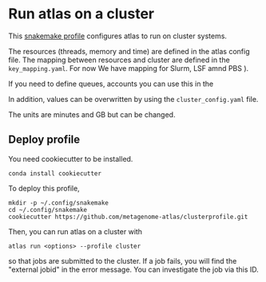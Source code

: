 # Run atlas on a cluster

This [snakemake profile](https://snakemake.readthedocs.io/en/stable/executable.html#profiles) configures atlas to run on cluster systems.

The resources (threads, memory and time) are defined in the atlas config file.
The mapping between  resources and cluster are defined in the `key_mapping.yaml`.
For now We have mapping for Slurm, LSF amnd PBS ).


If you need to define queues, accounts you can use this in the

In addition,  values can be overwritten by using the `cluster_config.yaml`  file.

The units are minutes and GB but can be changed.


## Deploy profile

You need cookiecutter to be installed.

    conda install cookiecutter

To deploy this profile,

    mkdir -p ~/.config/snakemake
    cd ~/.config/snakemake
    cookiecutter https://github.com/metagenome-atlas/clusterprofile.git


Then, you can run atlas on a cluster with

    atlas run <options> --profile cluster

so that jobs are submitted to the cluster.
If a job fails, you will find the "external jobid" in the error message.
You can investigate the job via this ID.
